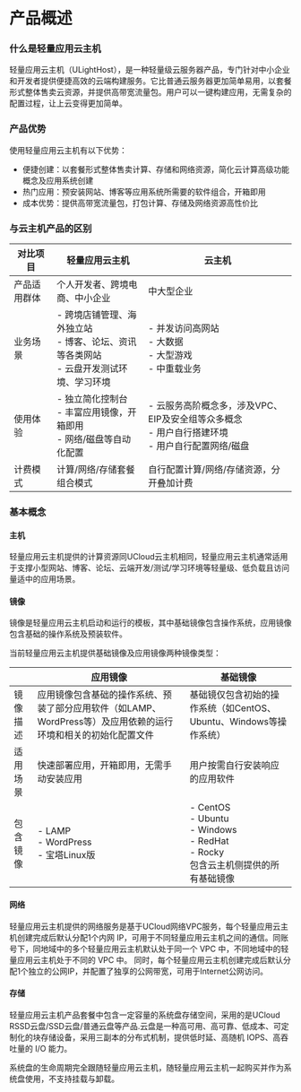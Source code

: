 # 产品概述

### 什么是轻量应用云主机

轻量应用云主机（ULightHost），是一种轻量级云服务器产品，专门针对中小企业和开发者提供便捷高效的云端构建服务。它比普通云服务器更加简单易用，以套餐形式整体售卖云资源，并提供高带宽流量包。用户可以一键构建应用，无需复杂的配置过程，让上云变得更加简单。



### 产品优势

使用轻量应用云主机有以下优势：

- 便捷创建：以套餐形式整体售卖计算、存储和网络资源，简化云计算高级功能概念及应用系统创建
- 热门应用：预安装网站、博客等应用系统所需要的软件组合，开箱即用
- 成本优势：提供高带宽流量包，打包计算、存储及网络资源高性价比



### 与云主机产品的区别

| 对比项目     | 轻量应用云主机                                               | 云主机                                                       |
| ------------ | ------------------------------------------------------------ | ------------------------------------------------------------ |
| 产品适用群体 | 个人开发者、跨境电商、中小企业                               | 中大型企业                                                   |
| 业务场景     | - 跨境店铺管理、海外独立站 <br />- 博客、论坛、资讯等各类网站<br />- 云盘开发测试环境、学习环境 | - 并发访问高网站<br />- 大数据<br />- 大型游戏<br />- 中重载业务 |
| 使用体验     | - 独立简化控制台<br />- 丰富应用镜像，开箱即用<br />- 网络/磁盘等自动化配置 | - 云服务高阶概念多，涉及VPC、EIP及安全组等众多概念<br />- 用户自行搭建环境<br />- 用户自行配置网络/磁盘 |
| 计费模式     | 计算/网络/存储套餐组合模式                                   | 自行配置计算/网络/存储资源，分开叠加计费                     |



### 基本概念

#### 主机

轻量应用云主机提供的计算资源同UCloud云主机相同，轻量应用云主机通常适用于支撑小型网站、博客、论坛、云端开发/测试/学习环境等轻量级、低负载且访问量适中的应用场景。



#### 镜像

镜像是轻量应用云主机启动和运行的模板，其中基础镜像包含操作系统，应用镜像包含基础的操作系统及预装软件。

当前轻量应用云主机提供基础镜像及应用镜像两种镜像类型：

|          | 应用镜像                                                     | 基础镜像                                                     |
| -------- | ------------------------------------------------------------ | ------------------------------------------------------------ |
| 镜像描述 | 应用镜像包含基础的操作系统、预装了部分应用软件（如LAMP、WordPress等）及应用依赖的运行环境和相关的初始化配置文件 | 基础镜仅包含初始的操作系统（如CentOS、Ubuntu、Windows等操作系统） |
| 适用场景 | 快速部署应用，开箱即用，无需手动安装应用                     | 用户按需自行安装响应的应用软件                               |
| 包含镜像 | - LAMP<br />- WordPress<br />- 宝塔Linux版                   | - CentOS<br />- Ubuntu<br />- Windows<br />- RedHat<br />- Rocky<br /> 包含云主机侧提供的所有基础镜像 |



#### 网络

轻量应用云主机提供的网络服务是基于UCloud网络VPC服务，每个轻量应用云主机创建完成后默认分配1个内网 IP，可用于不同轻量应用云主机之间的通信。同账号下，同地域中的多个轻量应用云主机默认处于同一个 VPC 中，不同地域中的轻量应用云主机处于不同的 VPC 中。
同时，每个轻量应用云主机创建完成后默认分配1个独立的公网IP，并配置了独享的公网带宽，可用于Internet公网访问。



#### 存储

轻量应用云主机产品套餐中包含一定容量的系统盘存储空间，采用的是UCloud RSSD云盘/SSD云盘/普通云盘等产品.云盘是一种高可用、高可靠、低成本、可定制化的块存储设备，采用三副本的分布式机制，提供低时延、高随机 IOPS、高吞吐量的 I/O 能力。

系统盘的生命周期完全跟随轻量应用云主机，随轻量应用云主机一起购买并作为系统盘使用，不支持挂载与卸载。
